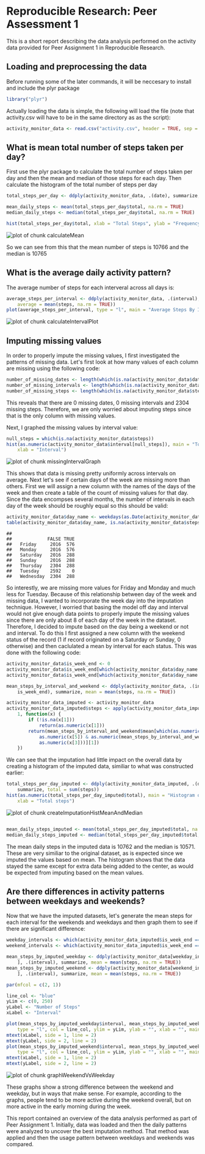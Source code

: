 # Reproducible Research: Peer Assessment 1

This is a short report describing the data analysis performed on the activity data provided for Peer Assignment 1 in Reproducible Research.

## Loading and preprocessing the data
Before running some of the later commands, it will be neccesary to install and include the plyr package

```r
library("plyr")
```

Actually loading the data is simple, the following will load the file (note that activity.csv will have to be in the same directory as as the script):

```r
activity_monitor_data <- read.csv("activity.csv", header = TRUE, sep = ",")
```


## What is mean total number of steps taken per day?
First use the plyr package to calculate the total number of steps taken per day and then the mean and median of those steps for each day. Then calculate the histogram of the total number of steps per day

```r
total_steps_per_day <- ddply(activity_monitor_data, .(date), summarize, total = sum(steps))

mean_daily_steps <- mean(total_steps_per_day$total, na.rm = TRUE)
median_daily_steps <- median(total_steps_per_day$total, na.rm = TRUE)

hist(total_steps_per_day$total, xlab = "Total Steps", ylab = "Frequency", main = "Total Number Of Steps per Day")
```

![plot of chunk calculateMean](figure/calculateMean.png) 

So we can see from this that the mean number of steps is 10766 and the median is 10765

## What is the average daily activity pattern?
The average number of steps for each interveral across all days is:


```r
average_steps_per_interval <- ddply(activity_monitor_data, .(interval), summarize, 
    average = mean(steps, na.rm = TRUE))
plot(average_steps_per_interval, type = "l", main = "Average Steps By Interval")
```

![plot of chunk calculateIntervalPlot](figure/calculateIntervalPlot.png) 


## Imputing missing values
In order to properly impute the missing values, I first investigated the patterns of missing data.  Let's first look at how many values of each column are missing using the following code:


```r
number_of_missing_dates <- length(which(is.na(activity_monitor_data$date)))
number_of_missing_intervals <- length(which(is.na(activity_monitor_data$interval)))
number_of_missing_steps <- length(which(is.na(activity_monitor_data$steps)))
```


This reveals that there are 0 missing dates, 0 missing intervals and 2304 missing steps. Therefore, we are only worried about imputing steps since that is the only column with missing values.  

Next, I graphed the missing values by interval value:


```r
null_steps = which(is.na(activity_monitor_data$steps))
hist(as.numeric(activity_monitor_data$interval[null_steps]), main = "Total Missing Intervals", 
    xlab = "Interval")
```

![plot of chunk missingIntervalGraph](figure/missingIntervalGraph.png) 


This shows that data is missing pretty uniformly across intervals on average.  Next let's see if certain days of the week are missing more than others.  First we will assign a new column with the names of the days of the week and then create a table of the count of missing values for that day.  Since the data encompses several months, the number of intervals in each day of the week should be roughly equal so this should be valid:


```r
activity_monitor_data$day_name <- weekdays(as.Date(activity_monitor_data$date))
table(activity_monitor_data$day_name, is.na(activity_monitor_data$steps))
```

```
##            
##             FALSE TRUE
##   Friday     2016  576
##   Monday     2016  576
##   Saturday   2016  288
##   Sunday     2016  288
##   Thursday   2304  288
##   Tuesday    2592    0
##   Wednesday  2304  288
```


So interestly, we are missing more values for Friday and Monday and much less for Tuesday. Because of this relationship between day of the week and missing data, I wanted to incorporate the week day into the imputation technique.  However, I worried that basing the model off day and interval would not give enough data points to properly impute the missing values since there are only about 8 of each day of the week in the dataset. Therefore, I decided to impute based on the day being a weekend or not and interval.  To do this I first assigned a new column with the weekend status of the record (1 if record originated on a Saturday or Sunday, 0 otherwise) and then caclulated a mean by interval for each status.  This was done with the following code:


```r
activity_monitor_data$is_week_end <- 0
activity_monitor_data$is_week_end[which(activity_monitor_data$day_name == "Saturday")] <- 1
activity_monitor_data$is_week_end[which(activity_monitor_data$day_name == "Sunday")] <- 1

mean_steps_by_interval_and_weekend <- ddply(activity_monitor_data, .(interval, 
    is_week_end), summarize, mean = mean(steps, na.rm = TRUE))

activity_monitor_data_imputed <- activity_monitor_data
activity_monitor_data_imputed$steps <- apply(activity_monitor_data_imputed, 
    1, function(x) {
        if (!is.na(x[1])) 
            return(as.numeric(x[1]))
        return(mean_steps_by_interval_and_weekend$mean[which(as.numeric(mean_steps_by_interval_and_weekend$is_week_end) == 
            as.numeric(x[5]) & as.numeric(mean_steps_by_interval_and_weekend$interval) == 
            as.numeric(x[3]))][1])
    })
```


We can see that the imputation had little impact on the overall data by creating a histogram of the imputed data, similiar to what was constructed earlier:


```r
total_steps_per_day_imputed <- ddply(activity_monitor_data_imputed, .(date), 
    summarize, total = sum(steps))
hist(as.numeric(total_steps_per_day_imputed$total), main = "Histogram of Total Steps Per Day in Imputed Data", 
    xlab = "Total steps")
```

![plot of chunk createImputationHistMeanAndMedian](figure/createImputationHistMeanAndMedian.png) 

```r

mean_daily_steps_imputed <- mean(total_steps_per_day_imputed$total, na.rm = TRUE)
median_daily_steps_imputed <- median(total_steps_per_day_imputed$total, na.rm = TRUE)
```


The mean daily steps in the imputed data is 10762 and the median is 10571. These are very similiar to the original dataset, as is expected since we imputed the values based on mean. The histogram shows that the data stayed the same except for extra data being added to the center, as would be expected from imputing based on the mean values.  

## Are there differences in activity patterns between weekdays and weekends?

Now that we have the imputed datasets, let's generate the mean steps for each interval for the weekends and weekdays and then graph them to see if there are significant difference:


```r
weekday_intervals <- which(activity_monitor_data_imputed$is_week_end == 0)
weekend_intervals <- which(activity_monitor_data_imputed$is_week_end == 1)

mean_steps_by_imputed_weekday <- ddply(activity_monitor_data[weekday_intervals, 
    ], .(interval), summarize, mean = mean(steps, na.rm = TRUE))
mean_steps_by_imputed_weekend <- ddply(activity_monitor_data[weekend_intervals, 
    ], .(interval), summarize, mean = mean(steps, na.rm = TRUE))

par(mfcol = c(2, 1))

line_col <- "blue"
yLim <- c(0, 250)
yLabel <- "Number of Steps"
xLabel <- "Interval"

plot(mean_steps_by_imputed_weekday$interval, mean_steps_by_imputed_weekday$mean, 
    type = "l", col = line_col, ylim = yLim, ylab = "", xlab = "", main = "Weekday")
mtext(xLabel, side = 1, line = 2)
mtext(yLabel, side = 2, line = 2)
plot(mean_steps_by_imputed_weekend$interval, mean_steps_by_imputed_weekend$mean, 
    type = "l", col = line_col, ylim = yLim, ylab = "", xlab = "", main = "Weekend")
mtext(xLabel, side = 1, line = 2)
mtext(yLabel, side = 2, line = 2)
```

![plot of chunk graphWeekendVsWeekday](figure/graphWeekendVsWeekday.png) 


These graphs show a strong difference between the weekend and weekday, but in ways that make sense.  For example, according to the graphs, people tend to be more active during the weekend overall, but on more active in the early morning during the week.

This report contained an overview of the data analysis performed as part of Peer Assignment 1.  Initially, data was loaded and then the daily patterns were analyzed to uncover the best imputation method.  That method was applied and then the usage pattern between weekdays and weekends was compared.
